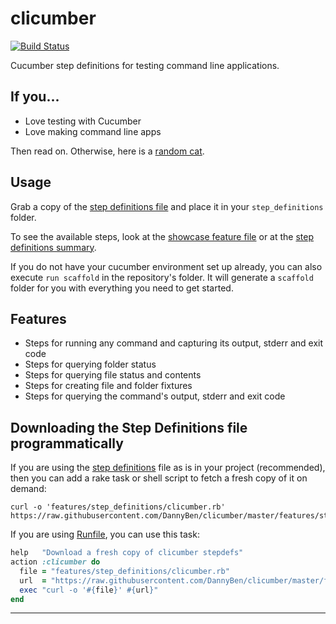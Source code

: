 # clicumber

[![Build Status](https://travis-ci.org/DannyBen/clicumber.svg?branch=master)](https://travis-ci.org/DannyBen/clicumber)

Cucumber step definitions for testing command line applications.


## If you...

- Love testing with Cucumber
- Love making command line apps

Then read on. Otherwise, here is a [random cat][5].


## Usage

Grab a copy of the [step definitions file][2] and place it in your 
`step_definitions` folder.

To see the available steps, look at the [showcase feature file][3] or at the
[step definitions summary][1].

If you do not have your cucumber environment set up already, you can also
execute `run scaffold` in the repository's folder. It will generate a 
`scaffold` folder for you with everything you need to get started.


## Features

- Steps for running any command and capturing its output, stderr and exit code
- Steps for querying folder status
- Steps for querying file status and contents
- Steps for creating file and folder fixtures
- Steps for querying the command's output, stderr and exit code


## Downloading the Step Definitions file programmatically

If you are using the [step definitions][2] file as is in your project 
(recommended), then you can add a rake task or shell script to fetch a fresh
copy of it on demand:

```
curl -o 'features/step_definitions/clicumber.rb' https://raw.githubusercontent.com/DannyBen/clicumber/master/features/step_definitions/clicumber.rb
```

If you are using [Runfile][4], you can use this task:

```ruby
help   "Download a fresh copy of clicumber stepdefs"
action :clicumber do
  file = "features/step_definitions/clicumber.rb"
  url  = "https://raw.githubusercontent.com/DannyBen/clicumber/master/features/step_definitions/clicumber.rb"
  exec "curl -o '#{file}' #{url}"
end
```


---
[1]: https://github.com/DannyBen/clicumber/blob/master/doc/Step%20Definitions.md
[2]: https://github.com/DannyBen/clicumber/blob/master/features/step_definitions/clicumber.rb
[3]: https://github.com/DannyBen/clicumber/blob/master/features/showcase.feature
[4]: https://github.com/DannyBen/runfile
[5]: http://thecatapi.com/api/images/get
